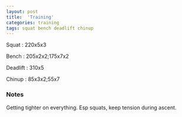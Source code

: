 ```yaml
---
layout: post
title:  'Training'
categories: training
tags: squat bench deadlift chinup
---
```


Squat       :   220x5x3

Bench       :   205x2x2;175x7x2

Deadlift    :   310x5

Chinup      :   85x3x2;55x7

### Notes

Getting tighter on everything. Esp squats, keep tension during ascent.
